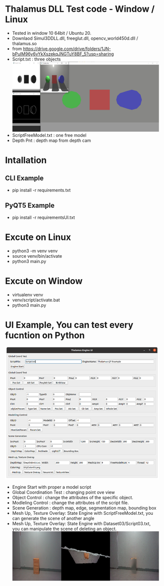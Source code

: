 # Thalamus DLL Test code - Window / Linux
 - Tested in window 10 64bit / Ubuntu 20.
 - Downlaod  Simul3DDLL.dll, freeglut.dll, opencv_world450d.dll / thalamus.so
 - from https://drive.google.com/drive/folders/1JN-bPuIM96y6vYkXszekqJNGTuY8BF_5?usp=sharing
 - Script.txt : three objects
 ![Script.txt](Readme_data/01.png) 
 - ScriptFreeModel.txt : one free model 
 - Depth Pnt : depth map from depth cam

# Intallation
## CLI Example
  - pip install -r requirements.txt 
## PyQT5 Example
 - pip install -r requirementsUI.txt

# Excute on Linux
 - python3 -m venv venv 
 - source venv/bin/activate
 - python3 main.py

# Excute on Window
 - virtualenv venv 
 - venv/script/activate.bat
 - python3 main.py

# UI Example, You can test every fucntion on Python
![Script.txt](Readme_data/UI.png)
 - Engine Start with proper a model script
 - Global Coordination Test : changing point ove view
 - Object Control : change the attributes of the specific object. 
 - Modleling Control : change the attributes of the script file.
 - Scene Generation : depth map, edge, segmentation map, bounding box
 - Mesh Up, Texture Overlay: State Engine with ScriptFreeModel.txt, you can generate the scene of another angle
 - Mesh Up, Texture Overlay: State Engine with Dataset03/Script03.txt, you can manipulate the scene of deleting an object.
![Script.txt](Readme_data/BirdView.png)


